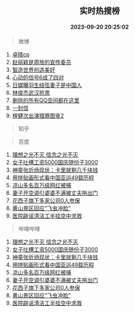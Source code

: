 <div align="center"><h2>实时热搜榜</h2><h4>2023-09-20 20:25:02</h4></div>

> 微博  

1. [卓晴cp](https://s.weibo.com/weibo?q=%E5%8D%93%E6%99%B4cp&t=31&band_rank=1&Refer=top)<br />
2. [赵丽颖是周放的宣传委员](https://s.weibo.com/weibo?q=%23%E8%B5%B5%E4%B8%BD%E9%A2%96%E6%98%AF%E5%91%A8%E6%94%BE%E7%9A%84%E5%AE%A3%E4%BC%A0%E5%A7%94%E5%91%98%23&t=31&band_rank=2&Refer=top)<br />
3. [智造世界创造美好](https://s.weibo.com/weibo?q=%23%E6%99%BA%E9%80%A0%E4%B8%96%E7%95%8C%E5%88%9B%E9%80%A0%E7%BE%8E%E5%A5%BD%23&t=31&band_rank=3&Refer=top)<br />
4. [心动的信号6成了四对](https://s.weibo.com/weibo?q=%23%E5%BF%83%E5%8A%A8%E7%9A%84%E4%BF%A1%E5%8F%B76%E6%88%90%E4%BA%86%E5%9B%9B%E5%AF%B9%23&t=31&band_rank=4&Refer=top)<br />
5. [日媒曝羽生结弦妻子是中国人](https://s.weibo.com/weibo?q=%23%E6%97%A5%E5%AA%92%E6%9B%9D%E7%BE%BD%E7%94%9F%E7%BB%93%E5%BC%A6%E5%A6%BB%E5%AD%90%E6%98%AF%E4%B8%AD%E5%9B%BD%E4%BA%BA%23&t=31&band_rank=5&Refer=top)<br />
6. [林俊杰武汉抢票](https://s.weibo.com/weibo?q=%E6%9E%97%E4%BF%8A%E6%9D%B0%E6%AD%A6%E6%B1%89%E6%8A%A2%E7%A5%A8&t=31&band_rank=6&Refer=top)<br />
7. [删除的所有QQ空间都在这里](https://s.weibo.com/weibo?q=%23%E5%88%A0%E9%99%A4%E7%9A%84%E6%89%80%E6%9C%89QQ%E7%A9%BA%E9%97%B4%E9%83%BD%E5%9C%A8%E8%BF%99%E9%87%8C%23&t=31&band_rank=7&Refer=top)<br />
8. [一封信](https://s.weibo.com/weibo?q=%E4%B8%80%E5%B0%81%E4%BF%A1&t=31&band_rank=8&Refer=top)<br />
9. [檀健次出演猎罪图鉴2](https://s.weibo.com/weibo?q=%23%E6%AA%80%E5%81%A5%E6%AC%A1%E5%87%BA%E6%BC%94%E7%8C%8E%E7%BD%AA%E5%9B%BE%E9%89%B42%23&t=31&band_rank=9&Refer=top)<br />

> 知乎  


> 百度  

1. [理想之光不灭 信念之光不灭](https://www.baidu.com/s?wd=%E7%90%86%E6%83%B3%E4%B9%8B%E5%85%89%E4%B8%8D%E7%81%AD+%E4%BF%A1%E5%BF%B5%E4%B9%8B%E5%85%89%E4%B8%8D%E7%81%AD&sa=fyb_news&rsv_dl=fyb_news)<br />
2. [女子吐槽工资5000国庆随份子3000](https://www.baidu.com/s?wd=%E5%A5%B3%E5%AD%90%E5%90%90%E6%A7%BD%E5%B7%A5%E8%B5%845000%E5%9B%BD%E5%BA%86%E9%9A%8F%E4%BB%BD%E5%AD%903000&sa=fyb_news&rsv_dl=fyb_news)<br />
3. [神童张炘炀现状：卡里就剩几千块钱](https://www.baidu.com/s?wd=%E7%A5%9E%E7%AB%A5%E5%BC%A0%E7%82%98%E7%82%80%E7%8E%B0%E7%8A%B6%EF%BC%9A%E5%8D%A1%E9%87%8C%E5%B0%B1%E5%89%A9%E5%87%A0%E5%8D%83%E5%9D%97%E9%92%B1&sa=fyb_news&rsv_dl=fyb_news)<br />
4. [用拼贴画形式看中国亚运49载历程](https://www.baidu.com/s?wd=%E7%94%A8%E6%8B%BC%E8%B4%B4%E7%94%BB%E5%BD%A2%E5%BC%8F%E7%9C%8B%E4%B8%AD%E5%9B%BD%E4%BA%9A%E8%BF%9049%E8%BD%BD%E5%8E%86%E7%A8%8B&sa=fyb_news&rsv_dl=fyb_news)<br />
5. [凉山多名百万级网红被捕](https://www.baidu.com/s?wd=%E5%87%89%E5%B1%B1%E5%A4%9A%E5%90%8D%E7%99%BE%E4%B8%87%E7%BA%A7%E7%BD%91%E7%BA%A2%E8%A2%AB%E6%8D%95&sa=fyb_news&rsv_dl=fyb_news)<br />
6. [妻子开空调引婆婆不满被丈夫拖出门](https://www.baidu.com/s?wd=%E5%A6%BB%E5%AD%90%E5%BC%80%E7%A9%BA%E8%B0%83%E5%BC%95%E5%A9%86%E5%A9%86%E4%B8%8D%E6%BB%A1%E8%A2%AB%E4%B8%88%E5%A4%AB%E6%8B%96%E5%87%BA%E9%97%A8&sa=fyb_news&rsv_dl=fyb_news)<br />
7. [花西子旗下多家公司0人参保](https://www.baidu.com/s?wd=%E8%8A%B1%E8%A5%BF%E5%AD%90%E6%97%97%E4%B8%8B%E5%A4%9A%E5%AE%B6%E5%85%AC%E5%8F%B80%E4%BA%BA%E5%8F%82%E4%BF%9D&sa=fyb_news&rsv_dl=fyb_news)<br />
8. [黄山景区回应“飞虫冲脸”](https://www.baidu.com/s?wd=%E9%BB%84%E5%B1%B1%E6%99%AF%E5%8C%BA%E5%9B%9E%E5%BA%94%E2%80%9C%E9%A3%9E%E8%99%AB%E5%86%B2%E8%84%B8%E2%80%9D&sa=fyb_news&rsv_dl=fyb_news)<br />
9. [医院辟谣清洁工半挂空中求救](https://www.baidu.com/s?wd=%E5%8C%BB%E9%99%A2%E8%BE%9F%E8%B0%A3%E6%B8%85%E6%B4%81%E5%B7%A5%E5%8D%8A%E6%8C%82%E7%A9%BA%E4%B8%AD%E6%B1%82%E6%95%91&sa=fyb_news&rsv_dl=fyb_news)<br />

> 哔哩哔哩  

1. [理想之光不灭 信念之光不灭](https://www.baidu.com/s?wd=%E7%90%86%E6%83%B3%E4%B9%8B%E5%85%89%E4%B8%8D%E7%81%AD+%E4%BF%A1%E5%BF%B5%E4%B9%8B%E5%85%89%E4%B8%8D%E7%81%AD&sa=fyb_news&rsv_dl=fyb_news)<br />
2. [女子吐槽工资5000国庆随份子3000](https://www.baidu.com/s?wd=%E5%A5%B3%E5%AD%90%E5%90%90%E6%A7%BD%E5%B7%A5%E8%B5%845000%E5%9B%BD%E5%BA%86%E9%9A%8F%E4%BB%BD%E5%AD%903000&sa=fyb_news&rsv_dl=fyb_news)<br />
3. [神童张炘炀现状：卡里就剩几千块钱](https://www.baidu.com/s?wd=%E7%A5%9E%E7%AB%A5%E5%BC%A0%E7%82%98%E7%82%80%E7%8E%B0%E7%8A%B6%EF%BC%9A%E5%8D%A1%E9%87%8C%E5%B0%B1%E5%89%A9%E5%87%A0%E5%8D%83%E5%9D%97%E9%92%B1&sa=fyb_news&rsv_dl=fyb_news)<br />
4. [用拼贴画形式看中国亚运49载历程](https://www.baidu.com/s?wd=%E7%94%A8%E6%8B%BC%E8%B4%B4%E7%94%BB%E5%BD%A2%E5%BC%8F%E7%9C%8B%E4%B8%AD%E5%9B%BD%E4%BA%9A%E8%BF%9049%E8%BD%BD%E5%8E%86%E7%A8%8B&sa=fyb_news&rsv_dl=fyb_news)<br />
5. [凉山多名百万级网红被捕](https://www.baidu.com/s?wd=%E5%87%89%E5%B1%B1%E5%A4%9A%E5%90%8D%E7%99%BE%E4%B8%87%E7%BA%A7%E7%BD%91%E7%BA%A2%E8%A2%AB%E6%8D%95&sa=fyb_news&rsv_dl=fyb_news)<br />
6. [妻子开空调引婆婆不满被丈夫拖出门](https://www.baidu.com/s?wd=%E5%A6%BB%E5%AD%90%E5%BC%80%E7%A9%BA%E8%B0%83%E5%BC%95%E5%A9%86%E5%A9%86%E4%B8%8D%E6%BB%A1%E8%A2%AB%E4%B8%88%E5%A4%AB%E6%8B%96%E5%87%BA%E9%97%A8&sa=fyb_news&rsv_dl=fyb_news)<br />
7. [花西子旗下多家公司0人参保](https://www.baidu.com/s?wd=%E8%8A%B1%E8%A5%BF%E5%AD%90%E6%97%97%E4%B8%8B%E5%A4%9A%E5%AE%B6%E5%85%AC%E5%8F%B80%E4%BA%BA%E5%8F%82%E4%BF%9D&sa=fyb_news&rsv_dl=fyb_news)<br />
8. [黄山景区回应“飞虫冲脸”](https://www.baidu.com/s?wd=%E9%BB%84%E5%B1%B1%E6%99%AF%E5%8C%BA%E5%9B%9E%E5%BA%94%E2%80%9C%E9%A3%9E%E8%99%AB%E5%86%B2%E8%84%B8%E2%80%9D&sa=fyb_news&rsv_dl=fyb_news)<br />
9. [医院辟谣清洁工半挂空中求救](https://www.baidu.com/s?wd=%E5%8C%BB%E9%99%A2%E8%BE%9F%E8%B0%A3%E6%B8%85%E6%B4%81%E5%B7%A5%E5%8D%8A%E6%8C%82%E7%A9%BA%E4%B8%AD%E6%B1%82%E6%95%91&sa=fyb_news&rsv_dl=fyb_news)<br />
